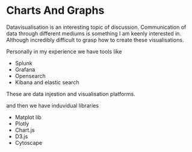 # Charts And Graphs

Datavisualisation is an interesting topic of discussion. Communication of data through different mediums is something I am keenly interested in. Although incredibly difficult to grasp how to create these visualisations.

Personally in my experience we have tools like 

- Splunk
- Grafana
- Opensearch
- Kibana and elastic search

These are data injestion and visualisation platforms.

and then we have induvidual libraries

- Matplot lib
- Plotly
- Chart.js
- D3.js
- Cytoscape

